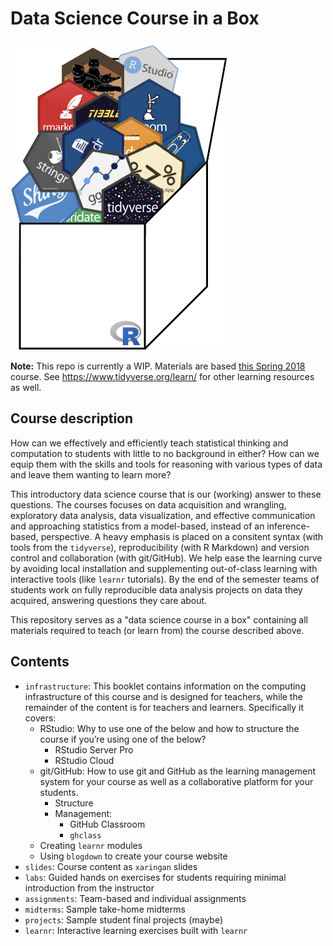 # Data Science Course in a Box

![](dsbox/sketches/dsbox-logo.png)

**Note:** This repo is currently a WIP. Materials are based [this Spring 2018](http://www2.stat.duke.edu/courses/Spring18/Sta199/) course. See https://www.tidyverse.org/learn/ for other learning resources as well.

## Course description

How can we effectively and efficiently teach statistical thinking and computation to students with little to no background in either? How can we equip them with the skills and tools for reasoning with various types of data and leave them wanting to learn more? 

This introductory data science course that is our (working) answer to these questions. The courses focuses on data acquisition and wrangling, exploratory data analysis, data visualization, and effective communication and approaching statistics from a model-based, instead of an inference-based, perspective. A heavy emphasis is placed on a consitent syntax (with tools from the `tidyverse`), reproducibility (with R Markdown) and version control and collaboration (with git/GitHub). We help ease the learning curve by avoiding local installation and supplementing out-of-class learning with interactive tools (like `learnr` tutorials). By the end of the semester teams of students work on fully reproducible data analysis projects on data they acquired, answering questions they care about. 

This repository serves as a "data science course in a box" containing all materials required to teach (or learn from) the course described above.

## Contents

- `infrastructure`: This booklet contains information on the computing infrastructure of this course and is designed for teachers, while the remainder of the content is for teachers and learners. Specifically it covers:
	- RStudio: Why to use one of the below and how to structure the course if you’re using one of the below?
		- RStudio Server Pro
		- RStudio Cloud
	- git/GitHub: How to use git and GitHub as the learning management system for your course as well as a collaborative platform for your students.
		- Structure
		- Management:
			- GitHub Classroom
			- `ghclass`
	- Creating `learnr` modules
	- Using `blogdown` to create your course website
- `slides`: Course content as `xaringan` slides
- `labs`: Guided hands on exercises for students requiring minimal introduction from the instructor
- `assignments`: Team-based and individual assignments
- `midterms`: Sample take-home midterms
- `projects`: Sample student final projects (maybe)
- `learnr`: Interactive learning exercises built with `learnr`
